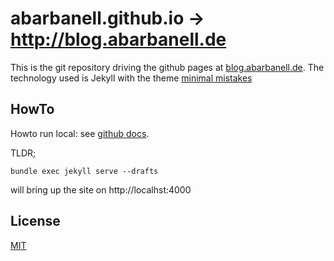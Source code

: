 # abarbanell.github.io -> http://blog.abarbanell.de

This is the git repository driving the github pages at
[blog.abarbanell.de](http://blog.abarbanell.de). The technology
used is Jekyll with the theme [minimal mistakes](https://mmistakes.github.io/minimal-mistakes/)

## HowTo
Howto run local: see [github docs](https://help.github.com/enterprise/2.9/user/articles/setting-up-your-github-pages-site-locally-with-jekyll/).

TLDR;

```
bundle exec jekyll serve --drafts
```

will bring up the site on http://localhst:4000



## License 

[MIT](http://opensource.org/licenses/MIT)
